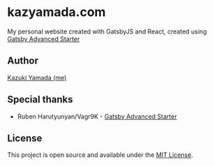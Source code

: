 # kazyamada.com

My personal website created with GatsbyJS and React, created using [Gatsby Advanced Starter](https://github.com/vagr9k/gatsby-advanced-starter/)

## Author

[Kazuki Yamada (me)](kazyamada.com)

## Special thanks

- Ruben Harutyunyan/Vagr9K - [Gatsby Advanced Starter](https://github.com/vagr9k/gatsby-advanced-starter/)

## License

This project is open source and available under the [MIT License](https://github.com/kaz-yamada/kazyamada.com/blob/master/LICENSE).
